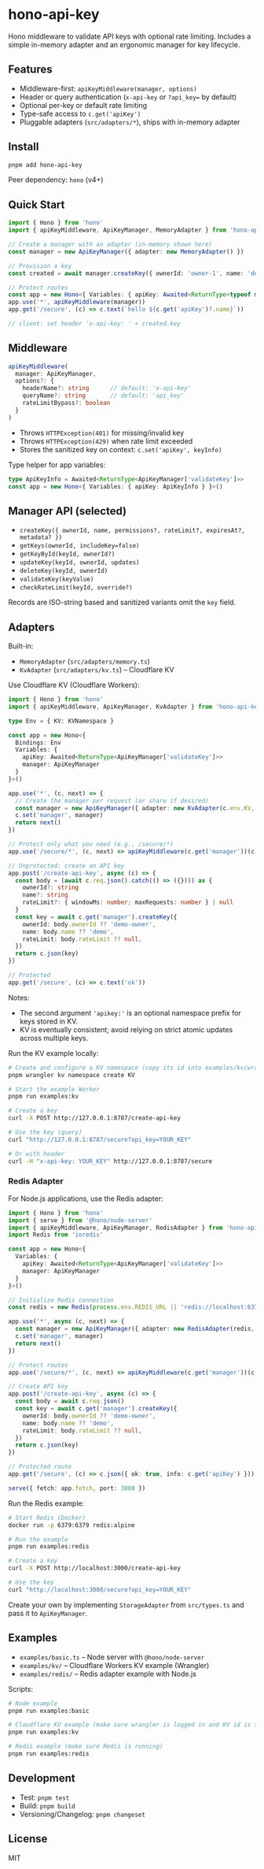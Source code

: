 # hono-api-key

Hono middleware to validate API keys with optional rate limiting. Includes a simple in-memory adapter and an ergonomic manager for key lifecycle.

## Features

- Middleware-first: `apiKeyMiddleware(manager, options)`
- Header or query authentication (`x-api-key` or `?api_key=` by default)
- Optional per-key or default rate limiting
- Type-safe access to `c.get('apiKey')`
- Pluggable adapters (`src/adapters/*`), ships with in-memory adapter

## Install

```bash
pnpm add hono-api-key
```

Peer dependency: `hono` (v4+)

## Quick Start

```ts
import { Hono } from 'hono'
import { apiKeyMiddleware, ApiKeyManager, MemoryAdapter } from 'hono-api-key'

// Create a manager with an adapter (in-memory shown here)
const manager = new ApiKeyManager({ adapter: new MemoryAdapter() })

// Provision a key
const created = await manager.createKey({ ownerId: 'owner-1', name: 'demo' })

// Protect routes
const app = new Hono<{ Variables: { apiKey: Awaited<ReturnType<typeof manager.validateKey>> } }>()
app.use('*', apiKeyMiddleware(manager))
app.get('/secure', (c) => c.text(`hello ${c.get('apiKey')?.name}`))

// client: set header 'x-api-key: ' + created.key
```

## Middleware

```ts
apiKeyMiddleware(
  manager: ApiKeyManager,
  options?: {
    headerName?: string      // default: 'x-api-key'
    queryName?: string       // default: 'api_key'
    rateLimitBypass?: boolean
  }
)
```

- Throws `HTTPException(401)` for missing/invalid key
- Throws `HTTPException(429)` when rate limit exceeded
- Stores the sanitized key on context: `c.set('apiKey', keyInfo)`

Type helper for app variables:

```ts
type ApiKeyInfo = Awaited<ReturnType<ApiKeyManager['validateKey']>>
const app = new Hono<{ Variables: { apiKey: ApiKeyInfo } }>()
```

## Manager API (selected)

- `createKey({ ownerId, name, permissions?, rateLimit?, expiresAt?, metadata? })`
- `getKeys(ownerId, includeKey=false)`
- `getKeyById(keyId, ownerId?)`
- `updateKey(keyId, ownerId, updates)`
- `deleteKey(keyId, ownerId)`
- `validateKey(keyValue)`
- `checkRateLimit(keyId, override?)`

Records are ISO-string based and sanitized variants omit the `key` field.

## Adapters

Built-in:

- `MemoryAdapter` (`src/adapters/memory.ts`)
- `KvAdapter` (`src/adapters/kv.ts`) – Cloudflare KV

Use Cloudflare KV (Cloudflare Workers):

```ts
import { Hono } from 'hono'
import { apiKeyMiddleware, ApiKeyManager, KvAdapter } from 'hono-api-key'

type Env = { KV: KVNamespace }

const app = new Hono<{
  Bindings: Env
  Variables: {
    apiKey: Awaited<ReturnType<ApiKeyManager['validateKey']>>
    manager: ApiKeyManager
  }
}>()

app.use('*', (c, next) => {
  // Create the manager per request (or share if desired)
  const manager = new ApiKeyManager({ adapter: new KvAdapter(c.env.KV, 'apikey:') })
  c.set('manager', manager)
  return next()
})

// Protect only what you need (e.g., /secure/*)
app.use('/secure/*', (c, next) => apiKeyMiddleware(c.get('manager'))(c, next))

// Unprotected: create an API key
app.post('/create-api-key', async (c) => {
  const body = (await c.req.json().catch(() => ({}))) as {
    ownerId?: string
    name?: string
    rateLimit?: { windowMs: number; maxRequests: number } | null
  }
  const key = await c.get('manager').createKey({
    ownerId: body.ownerId ?? 'demo-owner',
    name: body.name ?? 'demo',
    rateLimit: body.rateLimit ?? null,
  })
  return c.json(key)
})

// Protected
app.get('/secure', (c) => c.text('ok'))
```

Notes:

- The second argument `'apikey:'` is an optional namespace prefix for keys stored in KV.
- KV is eventually consistent; avoid relying on strict atomic updates across multiple keys.

Run the KV example locally:

```bash
# Create and configure a KV namespace (copy its id into examples/kv/wrangler.jsonc)
pnpm wrangler kv namespace create KV

# Start the example Worker
pnpm run examples:kv

# Create a key
curl -X POST http://127.0.0.1:8787/create-api-key

# Use the key (query)
curl "http://127.0.0.1:8787/secure?api_key=YOUR_KEY"

# Or with header
curl -H "x-api-key: YOUR_KEY" http://127.0.0.1:8787/secure
```

### Redis Adapter

For Node.js applications, use the Redis adapter:

```typescript
import { Hono } from 'hono'
import { serve } from '@hono/node-server'
import { apiKeyMiddleware, ApiKeyManager, RedisAdapter } from 'hono-api-key'
import Redis from 'ioredis'

const app = new Hono<{
  Variables: {
    apiKey: Awaited<ReturnType<ApiKeyManager['validateKey']>>
    manager: ApiKeyManager
  }
}>()

// Initialize Redis connection
const redis = new Redis(process.env.REDIS_URL || 'redis://localhost:6379')

app.use('*', async (c, next) => {
  const manager = new ApiKeyManager({ adapter: new RedisAdapter(redis, 'apikey:') })
  c.set('manager', manager)
  return next()
})

// Protect routes
app.use('/secure/*', (c, next) => apiKeyMiddleware(c.get('manager'))(c, next))

// Create API key
app.post('/create-api-key', async (c) => {
  const body = await c.req.json()
  const key = await c.get('manager').createKey({
    ownerId: body.ownerId ?? 'demo-owner',
    name: body.name ?? 'demo',
    rateLimit: body.rateLimit ?? null,
  })
  return c.json(key)
})

// Protected route
app.get('/secure', (c) => c.json({ ok: true, info: c.get('apiKey') }))

serve({ fetch: app.fetch, port: 3000 })
```

Run the Redis example:

```bash
# Start Redis (Docker)
docker run -p 6379:6379 redis:alpine

# Run the example
pnpm run examples:redis

# Create a key
curl -X POST http://localhost:3000/create-api-key

# Use the key
curl "http://localhost:3000/secure?api_key=YOUR_KEY"
```

Create your own by implementing `StorageAdapter` from `src/types.ts` and pass it to `ApiKeyManager`.

## Examples

- `examples/basic.ts` – Node server with `@hono/node-server`
- `examples/kv/` – Cloudflare Workers KV example (Wrangler)
- `examples/redis/` – Redis adapter example with Node.js

Scripts:

```bash
# Node example
pnpm run examples:basic

# Cloudflare KV example (make sure wrangler is logged in and KV id is set)
pnpm run examples:kv

# Redis example (make sure Redis is running)
pnpm run examples:redis
```

## Development

- Test: `pnpm test`
- Build: `pnpm build`
- Versioning/Changelog: `pnpm changeset`

## License

MIT
